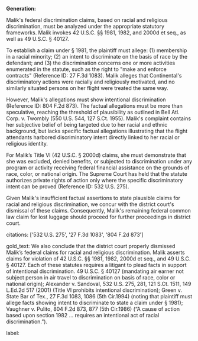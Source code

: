 **Generation:**

Malik's federal discrimination claims, based on racial and religious discrimination, must be analyzed under the appropriate statutory frameworks. Malik invokes 42 U.S.C. §§ 1981, 1982, and 2000d et seq., as well as 49 U.S.C. § 40127.

To establish a claim under § 1981, the plaintiff must allege: (1) membership in a racial minority; (2) an intent to discriminate on the basis of race by the defendant; and (3) the discrimination concerns one or more activities enumerated in the statute, such as the right to "make and enforce contracts" (Reference ID: 27 F.3d 1083). Malik alleges that Continental's discriminatory actions were racially and religiously motivated, and no similarly situated persons on her flight were treated the same way.

However, Malik's allegations must show intentional discrimination (Reference ID: 804 F.2d 873). The factual allegations must be more than speculative, reaching the threshold of plausibility as outlined in Bell Atl. Corp. v. Twombly (550 U.S. 544, 127 S.Ct. 1955). Malik's complaint contains her subjective belief of being targeted due to her racial and ethnic background, but lacks specific factual allegations illustrating that the flight attendants harbored discriminatory intent directly linked to her racial or religious identity.

For Malik’s Title VI (42 U.S.C. § 2000d) claims, she must demonstrate that she was excluded, denied benefits, or subjected to discrimination under any program or activity receiving federal financial assistance on the grounds of race, color, or national origin. The Supreme Court has held that the statute authorizes private rights of action only where the specific discriminatory intent can be proved (Reference ID: 532 U.S. 275).

Given Malik's insufficient factual assertions to state plausible claims for racial and religious discrimination, we concur with the district court's dismissal of these claims. Consequently, Malik's remaining federal common law claim for lost luggage should proceed for further proceedings in district court.

citations: ['532 U.S. 275', '27 F.3d 1083', '804 F.2d 873']

gold_text: We also conclude that the district court properly dismissed Malik’s federal claims for racial and religious discrimination. Malik asserts claims for violation of 42 U.S.C. §§ 1981, 1982, 2000d et seq., and 49 U.S.C. § 40127. Each of these statutes requires a litigant to plead facts in support of intentional discrimination. 49 U.S.C. § 40127 (mandating air earner not subject person in air travel to discrimination on basis of race, color or national origin); Alexander v. Sandoval, 532 U.S. 275, 281, 121 S.Ct. 1511, 149 L.Ed.2d 517 (2001) (Title VI prohibits intentional discrimination); Green v. State Bar of Tex., 27 F.3d 1083, 1086 (5th Cir.1994) (noting that plaintiff must allege facts showing intent to discriminate to state a claim under § 1981); Vaughner v. Pulito, 804 F.2d 873, 877 (5th Cir.1986) (“A cause of action based upon section 1982 ... requires an intentional act of racial discrimination.”).

label: 